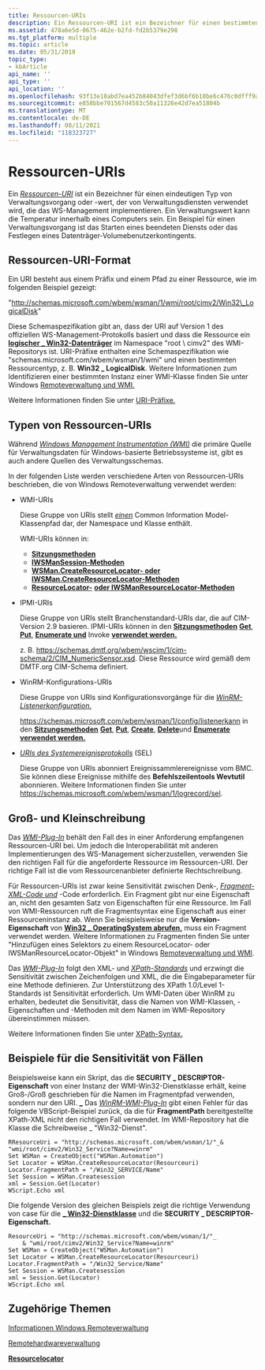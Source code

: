 ```yaml
---
title: Ressourcen-URIs
description: Ein Ressourcen-URI ist ein Bezeichner für einen bestimmten Typ von Verwaltungsvorgang oder -wert, der von Verwaltungsdiensten verwendet wird, die das WS-Management implementieren.
ms.assetid: 478a6e5d-0675-462e-b2fd-fd2b5379e298
ms.tgt_platform: multiple
ms.topic: article
ms.date: 05/31/2018
topic_type:
- kbArticle
api_name: ''
api_type: ''
api_location: ''
ms.openlocfilehash: 93f13e18abd7ea452b84043dfef3d6bf6b18be6c476c0dfff9a34e42e45dbc14
ms.sourcegitcommit: e858bbe701567d4583c50a11326e42d7ea51804b
ms.translationtype: MT
ms.contentlocale: de-DE
ms.lasthandoff: 08/11/2021
ms.locfileid: "118323727"
---
```

# <a name="resource-uris"></a>Ressourcen-URIs

Ein [*Ressourcen-URI*](windows-remote-management-glossary.md) ist ein Bezeichner für einen eindeutigen Typ von Verwaltungsvorgang oder -wert, der von Verwaltungsdiensten verwendet wird, die das WS-Management implementieren. Ein Verwaltungswert kann die Temperatur innerhalb eines Computers sein. Ein Beispiel für einen Verwaltungsvorgang ist das Starten eines beendeten Diensts oder das Festlegen eines Datenträger-Volumebenutzerkontingents.

## <a name="resource-uri-format"></a>Ressourcen-URI-Format

Ein URI besteht aus einem Präfix und einem Pfad zu einer Ressource, wie im folgenden Beispiel gezeigt:

"http://schemas.microsoft.com/wbem/wsman/1/wmi/root/cimv2/Win32\_LogicalDisk"

Diese Schemaspezifikation gibt an, dass der URI auf Version 1 des offiziellen WS-Management-Protokolls basiert und dass die Ressource ein [**logischer \_ Win32-Datenträger**](/windows/desktop/CIMWin32Prov/win32-logicaldisk) im Namespace "root \\ cimv2" des WMI-Repositorys ist. URI-Präfixe enthalten eine Schemaspezifikation wie "schemas.microsoft.com/wbem/wsman/1/wmi" und einen bestimmten Ressourcentyp, z. B. **Win32 \_ LogicalDisk**. Weitere Informationen zum Identifizieren einer bestimmten Instanz einer WMI-Klasse finden Sie unter Windows [Remoteverwaltung und WMI.](windows-remote-management-and-wmi.md)

Weitere Informationen finden Sie unter [URI-Präfixe.](uri-prefixes.md)

## <a name="types-of-resource-uris"></a>Typen von Ressourcen-URIs

Während [*Windows Management Instrumentation (WMI)*](windows-remote-management-glossary.md) die primäre Quelle für Verwaltungsdaten für Windows-basierte Betriebssysteme ist, gibt es auch andere Quellen des Verwaltungsschemas.

In der folgenden Liste werden verschiedene Arten von Ressourcen-URIs beschrieben, die von Windows Remoteverwaltung verwendet werden:

-   WMI-URIs

    Diese Gruppe von URIs stellt [*einen*](/windows/desktop/WmiSdk/gloss-c) Common Information Model-Klassenpfad dar, der Namespace und Klasse enthält.

    WMI-URIs können in:

    -   [**Sitzungsmethoden**](session.md)
    -   [**IWSManSession-Methoden**](/windows/desktop/api/WSManDisp/nn-wsmandisp-iwsmansession)
    -   [**WSMan.CreateResourceLocator- oder**](wsman-createresourcelocator.md) [**IWSMan.CreateResourceLocator-Methoden**](/windows/desktop/api/WSManDisp/nf-wsmandisp-iwsmanex-createresourcelocator)
    -   [**ResourceLocator-**](resourcelocator.md) [**oder IWSManResourceLocator-Methoden**](/windows/desktop/api/WSManDisp/nn-wsmandisp-iwsmanresourcelocator)

-   IPMI-URIs

    Diese Gruppe von URIs stellt Branchenstandard-URIs dar, die auf CIM-Version 2.9 basieren. IPMI-URIs können in den [**Sitzungsmethoden**](session.md) [**Get**](session-get.md), [**Put**](session-put.md), [**Enumerate und**](session-enumerate.md) Invoke [**verwendet werden.**](session-invoke.md)

    z. B. https://schemas.dmtf.org/wbem/wscim/1/cim-schema/2/CIM_NumericSensor.xsd. Diese Ressource wird gemäß [](https://www.dmtf.org/home) dem DMTF.org CIM-Schema definiert.

-   WinRM-Konfigurations-URIs

    Diese Gruppe von URIs sind Konfigurationsvorgänge für die [*WinRM-Listenerkonfiguration.*](windows-remote-management-glossary.md)

    https://schemas.microsoft.com/wbem/wsman/1/config/listenerkann in den [**Sitzungsmethoden**](session.md) [**Get**](session-get.md), [**Put**](session-put.md), [**Create**](session-create.md), [**Delete**](session-delete.md)und [**Enumerate verwendet werden.**](session-enumerate.md)

-   [*URIs des Systemereignisprotokolls*](windows-remote-management-glossary.md) (SEL)

    Diese Gruppe von URIs abonniert Ereignissammlerereignisse vom BMC. Sie können diese Ereignisse mithilfe des **Befehlszeilentools Wevtutil** abonnieren. Weitere Informationen finden Sie unter https://schemas.microsoft.com/wbem/wsman/1/logrecord/sel.

## <a name="case-sensitivity"></a>Groß- und Kleinschreibung

Das [*WMI-Plug-In*](windows-remote-management-glossary.md) behält den Fall des in einer Anforderung empfangenen Ressourcen-URI bei. Um jedoch die Interoperabilität mit anderen Implementierungen des WS-Management sicherzustellen, verwenden Sie den richtigen Fall für die angeforderte Ressource im Ressourcen-URI. Der richtige Fall ist die vom Ressourcenanbieter definierte Rechtschreibung.

Für Ressourcen-URIs ist zwar keine Sensitivität zwischen Denk-, [*Fragment-XML-Code und*](windows-remote-management-glossary.md) -Code erforderlich. Ein Fragment gibt nur eine Eigenschaft an, nicht den gesamten Satz von Eigenschaften für eine Ressource. Im Fall von WMI-Ressourcen ruft die Fragmentsyntax eine Eigenschaft aus einer Ressourceninstanz ab. Wenn Sie beispielsweise nur die **Version-Eigenschaft** von [**Win32 \_ OperatingSystem abrufen,**](/windows/desktop/CIMWin32Prov/win32-operatingsystem) muss ein Fragment verwendet werden. Weitere Informationen zu Fragmenten finden Sie unter "Hinzufügen eines Selektors zu einem ResourceLocator- oder IWSManResourceLocator-Objekt" in Windows [Remoteverwaltung und WMI](windows-remote-management-and-wmi.md).

Das [*WMI-Plug-In*](windows-remote-management-glossary.md) folgt den XML- und [*XPath-Standards*](windows-remote-management-glossary.md) und erzwingt die Sensitivität zwischen Zeichenfolgen und XML, die die Eingabeparameter für eine Methode definieren. Zur Unterstützung des XPath 1.0/Level 1-Standards ist Sensitivität erforderlich. Um WMI-Daten über WinRM zu erhalten, bedeutet die Sensitivität, dass die Namen von WMI-Klassen, -Eigenschaften und -Methoden mit dem Namen im WMI-Repository übereinstimmen müssen.

Weitere Informationen finden Sie unter [XPath-Syntax.](/previous-versions/dotnet/netframework-4.0/ms256471(v=vs.100))

## <a name="case-sensitivity-examples"></a>Beispiele für die Sensitivität von Fällen

Beispielsweise kann ein Skript, das die **SECURITY \_ DESCRIPTOR-Eigenschaft** von einer Instanz der WMI-Win32-Dienstklasse erhält, keine Groß-/Groß geschrieben für die Namen im Fragmentpfad verwenden, sondern nur den URI. [**\_**](/windows/desktop/CIMWin32Prov/win32-service) Das [*WinRM-WMI-Plug-In*](windows-remote-management-glossary.md) gibt einen Fehler für das folgende VBScript-Beispiel zurück, da die für **FragmentPath** bereitgestellte XPath-XML nicht den richtigen Fall verwendet. Im WMI-Repository hat die Klasse die Schreibweise \_ "Win32-Dienst".


```VB
RResourceUri = "http://schemas.microsoft.com/wbem/wsman/1/"_& "wmi/root/cimv2/Win32_Service?Name=winrm"
Set WSMan = CreateObject("WSMan.Automation")
Set Locator = WSMan.CreateResourceLocator(Resourceuri)
Locator.FragmentPath = "/Win32_SERVICE/Name"
Set Session = WSMan.Createsession
xml = Session.Get(Locator)
WScript.Echo xml
```



Die folgende Version des gleichen Beispiels zeigt die richtige Verwendung von case für die [**\_ Win32-Dienstklasse**](/windows/desktop/CIMWin32Prov/win32-service) und die **SECURITY \_ DESCRIPTOR-Eigenschaft.**


```VB
ResourceUri = "http://schemas.microsoft.com/wbem/wsman/1/"_
    & "wmi/root/cimv2/Win32_Service?Name=winrm"
Set WSMan = CreateObject("WSMan.Automation")
Set Locator = WSMan.CreateResourceLocator(Resourceuri)
Locator.FragmentPath = "/Win32_Service/Name"
Set Session = WSMan.Createsession
xml = Session.Get(Locator)
WScript.Echo xml
```



## <a name="related-topics"></a>Zugehörige Themen

<dl> <dt>

[Informationen Windows Remoteverwaltung](about-windows-remote-management.md)
</dt> <dt>

[Remotehardwareverwaltung](remote-hardware-management.md)
</dt> <dt>

[**Resourcelocator**](resourcelocator.md)
</dt> </dl>

 

 